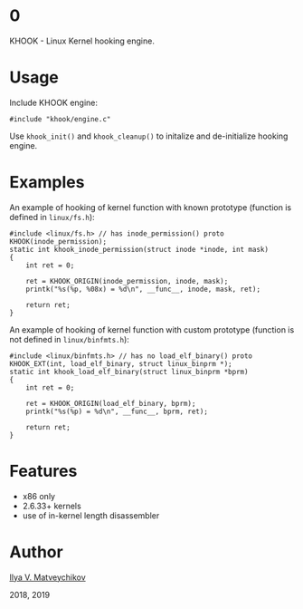 # 0

KHOOK - Linux Kernel hooking engine.

# Usage

Include KHOOK engine:
~~~
#include "khook/engine.c"
~~~

Use `khook_init()` and `khook_cleanup()` to initalize and de-initialize hooking engine.

# Examples

An example of hooking of kernel function with known prototype (function is defined in `linux/fs.h`):
~~~
#include <linux/fs.h> // has inode_permission() proto
KHOOK(inode_permission);
static int khook_inode_permission(struct inode *inode, int mask)
{
	int ret = 0;

	ret = KHOOK_ORIGIN(inode_permission, inode, mask);
	printk("%s(%p, %08x) = %d\n", __func__, inode, mask, ret);

	return ret;
}
~~~

An example of hooking of kernel function with custom prototype (function is not defined in `linux/binfmts.h`):
~~~
#include <linux/binfmts.h> // has no load_elf_binary() proto
KHOOK_EXT(int, load_elf_binary, struct linux_binprm *);
static int khook_load_elf_binary(struct linux_binprm *bprm)
{
	int ret = 0;

	ret = KHOOK_ORIGIN(load_elf_binary, bprm);
	printk("%s(%p) = %d\n", __func__, bprm, ret);

	return ret;
}
~~~

# Features

- x86 only
- 2.6.33+ kernels
- use of in-kernel length disassembler

# Author

[Ilya V. Matveychikov](https://github.com/milabs)

2018, 2019
